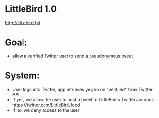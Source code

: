 # LittleBird 1.0

http://littlebird.fyi

# Goal:

- allow a verified Twitter user to send a pseudonymous tweet

# System:

- User logs into Twitter, app retrieves yes/no on "verifiied" from Twitter API
- If yes, we allow the user to post a tweet to LittleBird's Twitter account: https://twitter.com/LittleBird_feed
- If no, we deny access to the user
